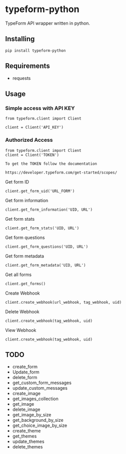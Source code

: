 # typeform-python
TypeForm API wrapper written in python.

## Installing
```
pip install typeform-python
```

## Requirements
- requests


## Usage
### Simple access with API KEY
```
from typeform.client import Client

client = Client('API_KEY')
```
### Authorized Access
```
from typeform.client import Client
client = Client('TOKEN')

To get the TOKEN follow the documentation
 
https://developer.typeform.com/get-started/scopes/
```

Get form ID
```
client.get_form_uid('URL_FORM')
```

Get form information
```
client.get_form_information('UID, URL')
```

Get form stats
```
client.get_form_stats('UID, URL')
```

Get form questions
```
client.get_form_questions('UID, URL')
```

Get form metadata
```
client.get_form_metadata('UID, URL')
```

Get all forms
```
client.get_forms()
```

Create Webhook
```
client.create_webhook(url_webhook, tag_webhook, uid)
```
Delete Webhook
```
client.create_webhook(tag_webhook, uid)
```

View Webhook
```
client.create_webhook(tag_webhook, uid)
```

## TODO
- create_form
- Update_form
- delete_form
- get_custom_form_messages
- update_custom_messages
- create_image
- get_images_collection
- get_image
- delete_image
- get_image_by_size
- get_background_by_size
- get_choice_image_by_size
- create_theme
- get_themes
- update_themes
- delete_themes
